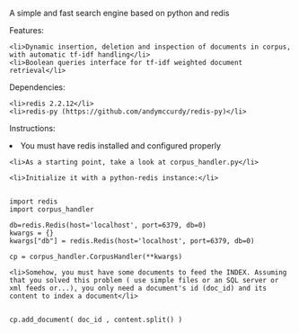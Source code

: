 <p>A simple and fast search engine based on python and redis</p>

<p>
Features:

	<li>Dynamic insertion, deletion and inspection of documents in corpus, with automatic tf-idf handling</li>
	<li>Boolean queries interface for tf-idf weighted document retrieval</li>
</p>

<p>
Dependencies:

	<li>redis 2.2.12</li>
	<li>redis-py (https://github.com/andymccurdy/redis-py)</li>
</p>	
	
Instructions:

<p>	
	<li>You must have redis installed and configured properly</li>

	<li>As a starting point, take a look at corpus_handler.py</li>
	
	<li>Initialize it with a python-redis instance:</li>

<pre><code>	
import redis
import corpus_handler

db=redis.Redis(host='localhost', port=6379, db=0)
kwargs = {}
kwargs["db"] = redis.Redis(host='localhost', port=6379, db=0)
    	
cp = corpus_handler.CorpusHandler(**kwargs)
</code></pre>


	
	<li>Somehow, you must have some documents to feed the INDEX. Assuming that you solved this problem ( use simple files or an SQL server or xml feeds or...), you only need a document's id (doc_id) and its content to index a document</li>

<pre><code>
cp.add_document( doc_id , content.split() )
</code></pre>
		
</p>		
	